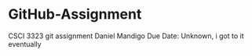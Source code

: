 # GitHub-Assignment
CSCI 3323 git assignment
Daniel Mandigo
Due Date: Unknown, i got to it eventually